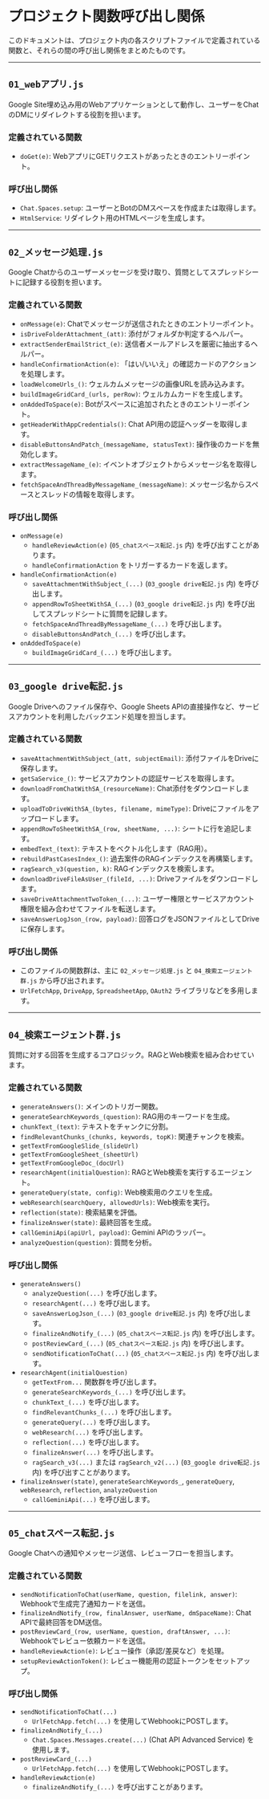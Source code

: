 # プロジェクト関数呼び出し関係

このドキュメントは、プロジェクト内の各スクリプトファイルで定義されている関数と、それらの間の呼び出し関係をまとめたものです。

---

## `01_webアプリ.js`

Google Site埋め込み用のWebアプリケーションとして動作し、ユーザーをChatのDMにリダイレクトする役割を担います。

### 定義されている関数

- `doGet(e)`: WebアプリにGETリクエストがあったときのエントリーポイント。

### 呼び出し関係

- `Chat.Spaces.setup`: ユーザーとBotのDMスペースを作成または取得します。
- `HtmlService`: リダイレクト用のHTMLページを生成します。

---

## `02_メッセージ処理.js`

Google Chatからのユーザーメッセージを受け取り、質問としてスプレッドシートに記録する役割を担います。

### 定義されている関数

- `onMessage(e)`: Chatでメッセージが送信されたときのエントリーポイント。
- `isDriveFolderAttachment_(att)`: 添付がフォルダか判定するヘルパー。
- `extractSenderEmailStrict_(e)`: 送信者メールアドレスを厳密に抽出するヘルパー。
- `handleConfirmationAction(e)`: 「はい/いいえ」の確認カードのアクションを処理します。
- `loadWelcomeUrls_()`: ウェルカムメッセージの画像URLを読み込みます。
- `buildImageGridCard_(urls, perRow)`: ウェルカムカードを生成します。
- `onAddedToSpace(e)`: Botがスペースに追加されたときのエントリーポイント。
- `getHeaderWithAppCredentials()`: Chat API用の認証ヘッダーを取得します。
- `disableButtonsAndPatch_(messageName, statusText)`: 操作後のカードを無効化します。
- `extractMessageName_(e)`: イベントオブジェクトからメッセージ名を取得します。
- `fetchSpaceAndThreadByMessageName_(messageName)`: メッセージ名からスペースとスレッドの情報を取得します。

### 呼び出し関係

- `onMessage(e)`
  - `handleReviewAction(e)` (`05_chatスペース転記.js` 内) を呼び出すことがあります。
  - `handleConfirmationAction` をトリガーするカードを返します。
- `handleConfirmationAction(e)`
  - `saveAttachmentWithSubject_(...)` (`03_google drive転記.js` 内) を呼び出します。
  - `appendRowToSheetWithSA_(...)` (`03_google drive転記.js` 内) を呼び出してスプレッドシートに質問を記録します。
  - `fetchSpaceAndThreadByMessageName_(...)` を呼び出します。
  - `disableButtonsAndPatch_(...)` を呼び出します。
- `onAddedToSpace(e)`
  - `buildImageGridCard_(...)` を呼び出します。

---

## `03_google drive転記.js`

Google Driveへのファイル保存や、Google Sheets APIの直接操作など、サービスアカウントを利用したバックエンド処理を担当します。

### 定義されている関数

- `saveAttachmentWithSubject_(att, subjectEmail)`: 添付ファイルをDriveに保存します。
- `getSaService_()`: サービスアカウントの認証サービスを取得します。
- `downloadFromChatWithSA_(resourceName)`: Chat添付をダウンロードします。
- `uploadToDriveWithSA_(bytes, filename, mimeType)`: Driveにファイルをアップロードします。
- `appendRowToSheetWithSA_(row, sheetName, ...)`: シートに行を追記します。
- `embedText_(text)`: テキストをベクトル化します（RAG用）。
- `rebuildPastCasesIndex_()`: 過去案件のRAGインデックスを再構築します。
- `ragSearch_v3(question, k)`: RAGインデックスを検索します。
- `downloadDriveFileAsUser_(fileId, ...)`: Driveファイルをダウンロードします。
- `saveDriveAttachmentTwoToken_(...)`: ユーザー権限とサービスアカウント権限を組み合わせてファイルを転送します。
- `saveAnswerLogJson_(row, payload)`: 回答ログをJSONファイルとしてDriveに保存します。

### 呼び出し関係

- このファイルの関数群は、主に `02_メッセージ処理.js` と `04_検索エージェント群.js` から呼び出されます。
- `UrlFetchApp`, `DriveApp`, `SpreadsheetApp`, `OAuth2` ライブラリなどを多用します。

---

## `04_検索エージェント群.js`

質問に対する回答を生成するコアロジック。RAGとWeb検索を組み合わせています。

### 定義されている関数

- `generateAnswers()`: メインのトリガー関数。
- `generateSearchKeywords_(question)`: RAG用のキーワードを生成。
- `chunkText_(text)`: テキストをチャンクに分割。
- `findRelevantChunks_(chunks, keywords, topK)`: 関連チャンクを検索。
- `getTextFromGoogleSlide_(slideUrl)`
- `getTextFromGoogleSheet_(sheetUrl)`
- `getTextFromGoogleDoc_(docUrl)`
- `researchAgent(initialQuestion)`: RAGとWeb検索を実行するエージェント。
- `generateQuery(state, config)`: Web検索用のクエリを生成。
- `webResearch(searchQuery, allowedUrls)`: Web検索を実行。
- `reflection(state)`: 検索結果を評価。
- `finalizeAnswer(state)`: 最終回答を生成。
- `callGeminiApi(apiUrl, payload)`: Gemini APIのラッパー。
- `analyzeQuestion(question)`: 質問を分析。

### 呼び出し関係

- `generateAnswers()`
  - `analyzeQuestion(...)` を呼び出します。
  - `researchAgent(...)` を呼び出します。
  - `saveAnswerLogJson_(...)` (`03_google drive転記.js` 内) を呼び出します。
  - `finalizeAndNotify_(...)` (`05_chatスペース転記.js` 内) を呼び出します。
  - `postReviewCard_(...)` (`05_chatスペース転記.js` 内) を呼び出します。
  - `sendNotificationToChat(...)` (`05_chatスペース転記.js` 内) を呼び出します。
- `researchAgent(initialQuestion)`
  - `getTextFrom...` 関数群を呼び出します。
  - `generateSearchKeywords_(...)` を呼び出します。
  - `chunkText_(...)` を呼び出します。
  - `findRelevantChunks_(...)` を呼び出します。
  - `generateQuery(...)` を呼び出します。
  - `webResearch(...)` を呼び出します。
  - `reflection(...)` を呼び出します。
  - `finalizeAnswer(...)` を呼び出します。
  - `ragSearch_v3(...)` または `ragSearch_v2(...)` (`03_google drive転記.js` 内) を呼び出すことがあります。
- `finalizeAnswer(state)`, `generateSearchKeywords_`, `generateQuery`, `webResearch`, `reflection`, `analyzeQuestion`
  - `callGeminiApi(...)` を呼び出します。

---

## `05_chatスペース転記.js`

Google Chatへの通知やメッセージ送信、レビューフローを担当します。

### 定義されている関数

- `sendNotificationToChat(userName, question, filelink, answer)`: Webhookで生成完了通知カードを送信。
- `finalizeAndNotify_(row, finalAnswer, userName, dmSpaceName)`: Chat APIで最終回答をDM送信。
- `postReviewCard_(row, userName, question, draftAnswer, ...)`: Webhookでレビュー依頼カードを送信。
- `handleReviewAction(e)`: レビュー操作（承認/差戻など）を処理。
- `setupReviewActionToken()`: レビュー機能用の認証トークンをセットアップ。

### 呼び出し関係

- `sendNotificationToChat(...)`
  - `UrlFetchApp.fetch(...)` を使用してWebhookにPOSTします。
- `finalizeAndNotify_(...)`
  - `Chat.Spaces.Messages.create(...)` (Chat API Advanced Service) を使用します。
- `postReviewCard_(...)`
  - `UrlFetchApp.fetch(...)` を使用してWebhookにPOSTします。
- `handleReviewAction(e)`
  - `finalizeAndNotify_(...)` を呼び出すことがあります。
